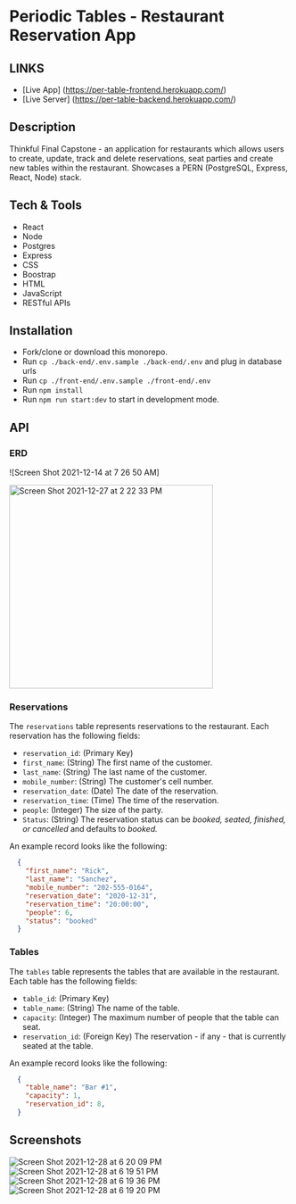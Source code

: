 # Periodic Tables - Restaurant Reservation App

## LINKS
* [Live App] (https://per-table-frontend.herokuapp.com/)
* [Live Server] (https://per-table-backend.herokuapp.com/)

## Description

Thinkful Final Capstone - an application for restaurants which allows users to create, update, track and delete reservations, seat parties and create new tables within the restaurant. Showcases a PERN (PostgreSQL, Express, React, Node) stack. 

## Tech & Tools
- React
- Node
- Postgres
- Express
- CSS
- Boostrap
- HTML
- JavaScript
- RESTful APIs

## Installation
- Fork/clone or download this monorepo.
- Run `cp ./back-end/.env.sample ./back-end/.env` and plug in database urls
- Run `cp ./front-end/.env.sample ./front-end/.env`
- Run `npm install`
- Run `npm run start:dev` to start in development mode.

## API
### ERD

![Screen Shot 2021-12-14 at 7 26 50 AM]

<img width="365" alt="Screen Shot 2021-12-27 at 2 22 33 PM" src="https://user-images.githubusercontent.com/86076004/147511425-3d0bc3b5-cb6b-4a79-8cb2-7f05de6282d8.png">

### Reservations

The `reservations` table represents reservations to the restaurant. Each reservation has the following fields:

- `reservation_id`: (Primary Key)
- `first_name`: (String) The first name of the customer.
- `last_name`: (String) The last name of the customer.
- `mobile_number`: (String) The customer's cell number.
- `reservation_date`: (Date) The date of the reservation.
- `reservation_time`: (Time) The time of the reservation.
- `people`: (Integer) The size of the party.
- `Status`: (String) The reservation status can be _booked, seated, finished, or cancelled_ and defaults to _booked._

An example record looks like the following:

```json
  {
    "first_name": "Rick",
    "last_name": "Sanchez",
    "mobile_number": "202-555-0164",
    "reservation_date": "2020-12-31",
    "reservation_time": "20:00:00",
    "people": 6,
    "status": "booked"
  }
```

### Tables

The `tables` table represents the tables that are available in the restaurant. Each table has the following fields:

- `table_id`: (Primary Key)
- `table_name`: (String) The name of the table.
- `capacity`: (Integer) The maximum number of people that the table can seat.
- `reservation_id`: (Foreign Key) The reservation - if any - that is currently seated at the table.

An example record looks like the following:

```json
  {
    "table_name": "Bar #1",
    "capacity": 1,
    "reservation_id": 8,
  }
```

## Screenshots

![Screen Shot 2021-12-28 at 6 20 09 PM](https://user-images.githubusercontent.com/86076004/147621278-e760688d-790a-4f4d-b608-814e203a50ef.png)
![Screen Shot 2021-12-28 at 6 19 51 PM](https://user-images.githubusercontent.com/86076004/147621280-c733e364-9e79-454b-ad80-2b25d0a991d7.png)
![Screen Shot 2021-12-28 at 6 19 36 PM](https://user-images.githubusercontent.com/86076004/147621282-be0621ea-fe07-46e4-b837-ebbb470f21ee.png)
![Screen Shot 2021-12-28 at 6 19 20 PM](https://user-images.githubusercontent.com/86076004/147621283-e8b4ce04-9de6-403b-8bb7-ed67cb78f9aa.png)

